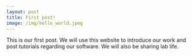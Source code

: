 ```yaml
---
layout: post
title: First post!
image: /img/hello_world.jpeg
---
```


This is our first post. We will use this website to introduce our work and post tutorials regarding our software. We will also be sharing lab life.
